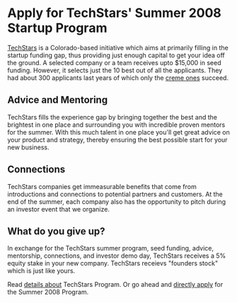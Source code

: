 # Apply for TechStars' Summer 2008 Startup Program

<a href="http://www.techstars.org/">TechStars</a> is a Colorado-based initiative which aims at primarily filling in the startup funding gap, thus providing just enough capital to get your idea off the ground. A selected company or a team receives upto $15,000 in seed funding. However, it selects just the 10 best out of all the applicants. They had about 300 applicants last years of which only the <a href="http://www.techstars.org/companies/">creme ones</a> succeed.

## Advice and Mentoring

TechStars fills the experience gap by bringing together the best and the brightest in one place and surrounding you with incredible proven mentors for the summer. With this much talent in one place you'll get great advice on your product and strategy, thereby ensuring the best possible start for your new business.

## Connections

TechStars companies get immeasurable benefits that come from introductions and connections to potential partners and customers. At the end of the summer, each company also has the opportunity to pitch during an investor event that we organize.

## What do you give up?

In exchange for the TechStars summer program, seed funding, advice, mentorship, connections, and investor demo day, TechStars receives a 5% equity stake in your new company. TechStars receievs "founders stock" which is just like yours.

Read <a href="http://www.techstars.org/details/">details about</a> TechStars Program.
Or go ahead and <a href="http://www.techstars.org/apply">directly apply</a> for the Summer 2008 Program.
